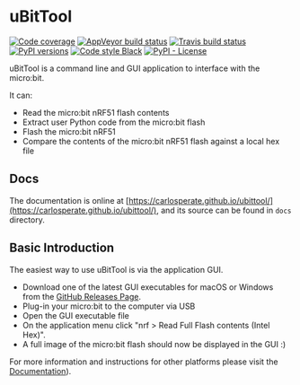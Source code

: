 # uBitTool

[![Code coverage](https://codecov.io/gh/carlosperate/ubittool/branch/master/graph/badge.svg)](https://codecov.io/gh/carlosperate/ubittool)
[![AppVeyor build status](https://ci.appveyor.com/api/projects/status/byfv99vlf6rinxne?svg=true)](https://ci.appveyor.com/project/carlosperate/ubitextract)
[![Travis build status](https://travis-ci.org/carlosperate/ubittool.svg?branch=master)](https://travis-ci.org/carlosperate/ubittool)
[![PyPI versions](https://img.shields.io/pypi/pyversions/ubittool.svg)](https://pypi.org/project/ubittool/)
[![Code style Black](https://img.shields.io/badge/code%20style-black-000000.svg)](https://github.com/ambv/black)
[![PyPI - License](https://img.shields.io/pypi/l/ubittool.svg)](LICENSE)

uBitTool is a command line and GUI application to interface with the micro:bit.

It can:

- Read the micro:bit nRF51 flash contents
- Extract user Python code from the micro:bit flash
- Flash the micro:bit nRF51
- Compare the contents of the micro:bit nRF51 flash against a local hex file

## Docs

The documentation is online at
[https://carlosperate.github.io/ubittool/](https://carlosperate.github.io/ubittool/),
and its source can be found in `docs` directory.

## Basic Introduction

The easiest way to use uBitTool is via the application GUI.

- Download one of the latest GUI executables for macOS or Windows from the
  [GitHub Releases Page](https://github.com/carlosperate/ubittool/releases).
- Plug-in your micro:bit to the computer via USB
- Open the GUI executable file
- On the application menu click "nrf > Read Full Flash contents (Intel Hex)".
- A full image of the micro:bit flash should now be displayed in the GUI :)

For more information and instructions for other platforms please visit the
[Documentation](https://carlosperate.github.io/ubittool/)).
